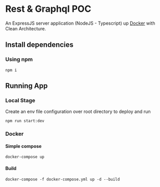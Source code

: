 # Rest & Graphql POC

An ExpressJS server application (NodeJS - Typescript) up [Docker](https://docker.com/)
with Clean Architecture.


## Install dependencies
### Using npm
```
npm i
```

## Running App
### Local Stage
Create an env file configuration over root directory to deploy and run
```
npm run start:dev
```

### Docker
#### Simple compose
```
docker-compose up
```
#### Build
```
docker-compose -f docker-compose.yml up -d --build
```
